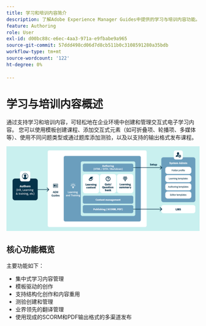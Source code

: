 ```yaml
---
title: 学习和培训内容简介
description: 了解Adobe Experience Manager Guides中提供的学习与培训内容功能。
feature: Authoring
role: User
exl-id: d00bc88c-e6ec-4aa3-971a-e9fbabe9a965
source-git-commit: 57ddd498cd06d7d8cb511b0c3108591280a35bdb
workflow-type: tm+mt
source-wordcount: '122'
ht-degree: 0%

---
```


# 学习与培训内容概述

通过支持学习和培训内容，可轻松地在企业环境中创建和管理交互式电子学习内容。 您可以使用模板创建课程、添加交互式元素（如可折叠项、轮播项、多媒体等）、使用不同问题类型或通过题库添加测验，以及以支持的输出格式发布课程。

![](assets/learning-and-training-content-components.png)

## 核心功能概览

主要功能如下：

- 集中式学习内容管理
- 模板驱动的创作
- 支持结构化创作和内容重用
- 测验创建和管理
- 业界领先的翻译管理
- 使用现成的SCORM和PDF输出格式的多渠道发布
